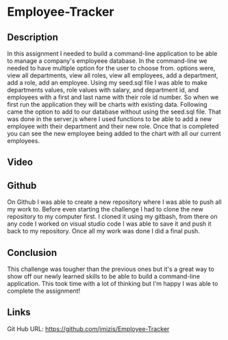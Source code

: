 # Employee-Tracker

## Description
In this assignment I needed to build a command-line application to be able to manage a company's employeee database. In the command-line we needed to have multiple option for the user to choose from. options were, view all departments, view all roles, view all employees, add a department, add a role, add an employee. Using my seed.sql file I was able to make departments values, role values with salary, and department id, and employees with a first and last name with their role id number. So when we first run the application they will be charts with existing data. Following came the option to add to our database without using the seed.sql file. That was done in the server.js where I used functions to be able to add a new employee with their department and their new role. Once that is completed you can see the new employee being added to the chart with all our current employees. 




## Video 


## Github 

On Github I was able to create a new repository where I was able to push all my work to. Before even starting the challenge I had to clone the new repository to my computer first. I cloned it using my gitbash, from there on any code I worked on visual studio code I was able to save it and push it back to my repository. Once all my work was done I did a final push.




## Conclusion

This challenge was tougher than the previous ones but it's a great way to show off our newly learned skills to be able to build a command-line application. This took time with a lot of thinking but I'm happy I was able to complete the assignment! 

## Links 
Git Hub URL: https://github.com/jmizis/Employee-Tracker